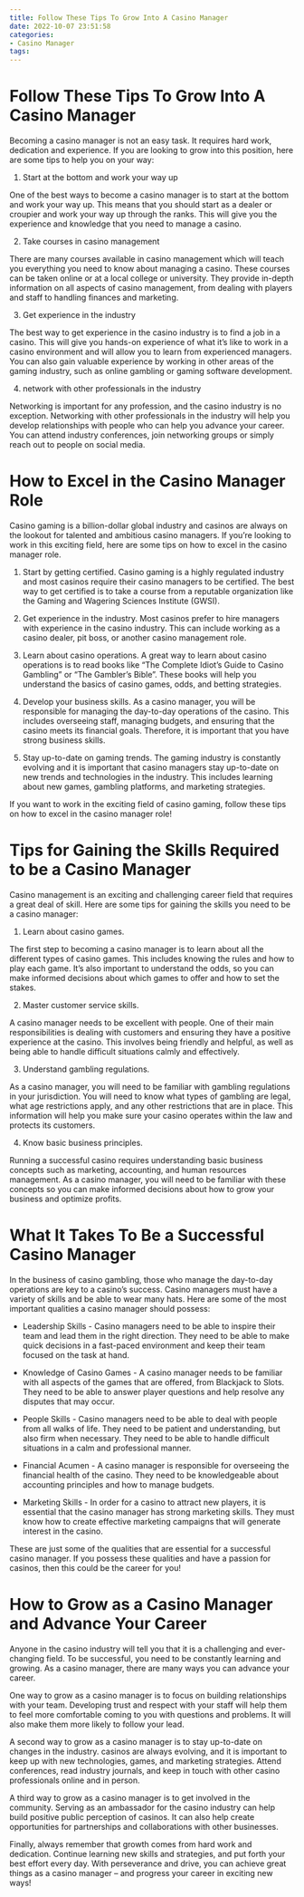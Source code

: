 ```yaml
---
title: Follow These Tips To Grow Into A Casino Manager
date: 2022-10-07 23:51:58
categories:
- Casino Manager
tags:
---
```



#  Follow These Tips To Grow Into A Casino Manager

Becoming a casino manager is not an easy task. It requires hard work, dedication and experience. If you are looking to grow into this position, here are some tips to help you on your way:

1. Start at the bottom and work your way up

One of the best ways to become a casino manager is to start at the bottom and work your way up. This means that you should start as a dealer or croupier and work your way up through the ranks. This will give you the experience and knowledge that you need to manage a casino.

2. Take courses in casino management

There are many courses available in casino management which will teach you everything you need to know about managing a casino. These courses can be taken online or at a local college or university. They provide in-depth information on all aspects of casino management, from dealing with players and staff to handling finances and marketing.

3. Get experience in the industry

The best way to get experience in the casino industry is to find a job in a casino. This will give you hands-on experience of what it’s like to work in a casino environment and will allow you to learn from experienced managers. You can also gain valuable experience by working in other areas of the gaming industry, such as online gambling or gaming software development.

4. network with other professionals in the industry

Networking is important for any profession, and the casino industry is no exception. Networking with other professionals in the industry will help you develop relationships with people who can help you advance your career. You can attend industry conferences, join networking groups or simply reach out to people on social media.

#  How to Excel in the Casino Manager Role

Casino gaming is a billion-dollar global industry and casinos are always on the lookout for talented and ambitious casino managers. If you’re looking to work in this exciting field, here are some tips on how to excel in the casino manager role.

1. Start by getting certified. Casino gaming is a highly regulated industry and most casinos require their casino managers to be certified. The best way to get certified is to take a course from a reputable organization like the Gaming and Wagering Sciences Institute (GWSI).

2. Get experience in the industry. Most casinos prefer to hire managers with experience in the casino industry. This can include working as a casino dealer, pit boss, or another casino management role.

3. Learn about casino operations. A great way to learn about casino operations is to read books like “The Complete Idiot’s Guide to Casino Gambling” or “The Gambler’s Bible”. These books will help you understand the basics of casino games, odds, and betting strategies.

4. Develop your business skills. As a casino manager, you will be responsible for managing the day-to-day operations of the casino. This includes overseeing staff, managing budgets, and ensuring that the casino meets its financial goals. Therefore, it is important that you have strong business skills.

5. Stay up-to-date on gaming trends. The gaming industry is constantly evolving and it is important that casino managers stay up-to-date on new trends and technologies in the industry. This includes learning about new games, gambling platforms, and marketing strategies.

If you want to work in the exciting field of casino gaming, follow these tips on how to excel in the casino manager role!

#  Tips for Gaining the Skills Required to be a Casino Manager

Casino management is an exciting and challenging career field that requires a great deal of skill. Here are some tips for gaining the skills you need to be a casino manager:

1. Learn about casino games.

The first step to becoming a casino manager is to learn about all the different types of casino games. This includes knowing the rules and how to play each game. It’s also important to understand the odds, so you can make informed decisions about which games to offer and how to set the stakes.

2. Master customer service skills.

A casino manager needs to be excellent with people. One of their main responsibilities is dealing with customers and ensuring they have a positive experience at the casino. This involves being friendly and helpful, as well as being able to handle difficult situations calmly and effectively.

3. Understand gambling regulations.

As a casino manager, you will need to be familiar with gambling regulations in your jurisdiction. You will need to know what types of gambling are legal, what age restrictions apply, and any other restrictions that are in place. This information will help you make sure your casino operates within the law and protects its customers.

4. Know basic business principles.

Running a successful casino requires understanding basic business concepts such as marketing, accounting, and human resources management. As a casino manager, you will need to be familiar with these concepts so you can make informed decisions about how to grow your business and optimize profits.

#  What It Takes To Be a Successful Casino Manager

In the business of casino gambling, those who manage the day-to-day operations are key to a casino’s success. Casino managers must have a variety of skills and be able to wear many hats. Here are some of the most important qualities a casino manager should possess:

* Leadership Skills - Casino managers need to be able to inspire their team and lead them in the right direction. They need to be able to make quick decisions in a fast-paced environment and keep their team focused on the task at hand.

* Knowledge of Casino Games - A casino manager needs to be familiar with all aspects of the games that are offered, from Blackjack to Slots. They need to be able to answer player questions and help resolve any disputes that may occur.

* People Skills - Casino managers need to be able to deal with people from all walks of life. They need to be patient and understanding, but also firm when necessary. They need to be able to handle difficult situations in a calm and professional manner.

* Financial Acumen - A casino manager is responsible for overseeing the financial health of the casino. They need to be knowledgeable about accounting principles and how to manage budgets.

* Marketing Skills - In order for a casino to attract new players, it is essential that the casino manager has strong marketing skills. They must know how to create effective marketing campaigns that will generate interest in the casino.

These are just some of the qualities that are essential for a successful casino manager. If you possess these qualities and have a passion for casinos, then this could be the career for you!

#  How to Grow as a Casino Manager and Advance Your Career

Anyone in the casino industry will tell you that it is a challenging and ever-changing field. To be successful, you need to be constantly learning and growing. As a casino manager, there are many ways you can advance your career.

One way to grow as a casino manager is to focus on building relationships with your team. Developing trust and respect with your staff will help them to feel more comfortable coming to you with questions and problems. It will also make them more likely to follow your lead.

A second way to grow as a casino manager is to stay up-to-date on changes in the industry. casinos are always evolving, and it is important to keep up with new technologies, games, and marketing strategies. Attend conferences, read industry journals, and keep in touch with other casino professionals online and in person.

A third way to grow as a casino manager is to get involved in the community. Serving as an ambassador for the casino industry can help build positive public perception of casinos. It can also help create opportunities for partnerships and collaborations with other businesses.

Finally, always remember that growth comes from hard work and dedication. Continue learning new skills and strategies, and put forth your best effort every day. With perseverance and drive, you can achieve great things as a casino manager – and progress your career in exciting new ways!